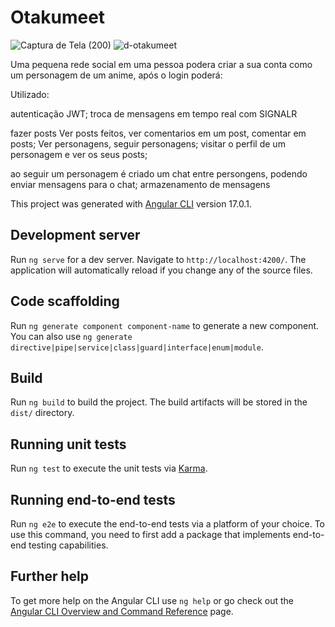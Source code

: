 # Otakumeet

![Captura de Tela (200)](https://github.com/KevenMuginga/Front-end-otakumeet/assets/110440250/6aa20073-016c-4b43-be3d-268ec4b68a20)
![d-otakumeet](https://github.com/KevenMuginga/api-otakumeet/assets/110440250/c35675bc-e0c9-435b-9911-e3673d66132f)

Uma pequena rede social em uma pessoa podera criar a sua conta como um personagem de um anime, após o login poderá:


Utilizado:

autenticação JWT;
troca de mensagens em tempo real com SIGNALR

fazer posts
Ver posts feitos, ver comentarios em um post, comentar em posts;
Ver personagens, seguir personagens;
visitar o perfil de um personagem e ver os seus posts;

ao seguir um personagem é criado um chat entre persongens, podendo enviar mensagens para o chat;
armazenamento de mensagens


This project was generated with [Angular CLI](https://github.com/angular/angular-cli) version 17.0.1.

## Development server

Run `ng serve` for a dev server. Navigate to `http://localhost:4200/`. The application will automatically reload if you change any of the source files.

## Code scaffolding

Run `ng generate component component-name` to generate a new component. You can also use `ng generate directive|pipe|service|class|guard|interface|enum|module`.

## Build

Run `ng build` to build the project. The build artifacts will be stored in the `dist/` directory.

## Running unit tests

Run `ng test` to execute the unit tests via [Karma](https://karma-runner.github.io).

## Running end-to-end tests

Run `ng e2e` to execute the end-to-end tests via a platform of your choice. To use this command, you need to first add a package that implements end-to-end testing capabilities.

## Further help

To get more help on the Angular CLI use `ng help` or go check out the [Angular CLI Overview and Command Reference](https://angular.io/cli) page.
